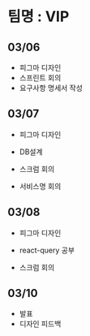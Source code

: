 # 팀명 : VIP

## 03/06

- 피그마 디자인
- 스프린트 회의
- 요구사항 명세서 작성

## 03/07

- 피그마 디자인

- DB설계

- 스크럼 회의

- 서비스명 회의

## 03/08

- 피그마 디자인

- react-query 공부

- 스크럼 회의

## 03/10

- 발표
- 디자인 피드백
